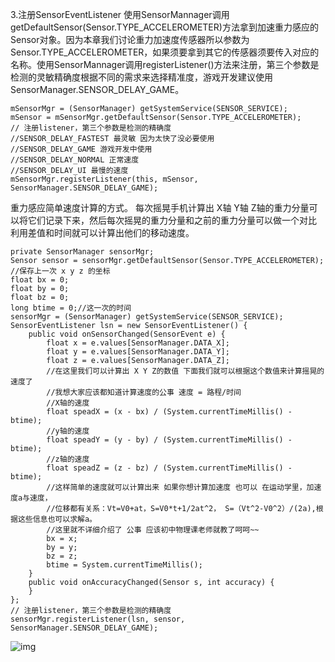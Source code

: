 3.注册SensorEventListener
使用SensorMannager调用getDefaultSensor(Sensor.TYPE_ACCELEROMETER)方法拿到加速重力感应的Sensor对象。因为本章我们讨论重力加速度传感器所以参数为Sensor.TYPE_ACCELEROMETER，如果须要拿到其它的传感器须要传入对应的名称。使用SensorMannager调用registerListener()方法来注册，第三个参数是检测的灵敏精确度根据不同的需求来选择精准度，游戏开发建议使用  SensorManager.SENSOR_DELAY_GAME。
```  
mSensorMgr = (SensorManager) getSystemService(SENSOR_SERVICE); 
mSensor = mSensorMgr.getDefaultSensor(Sensor.TYPE_ACCELEROMETER); 
// 注册listener，第三个参数是检测的精确度 
//SENSOR_DELAY_FASTEST 最灵敏 因为太快了没必要使用 
//SENSOR_DELAY_GAME 游戏开发中使用 
//SENSOR_DELAY_NORMAL 正常速度 
//SENSOR_DELAY_UI 最慢的速度 
mSensorMgr.registerListener(this, mSensor, SensorManager.SENSOR_DELAY_GAME); 
```
重力感应简单速度计算的方式。 每次摇晃手机计算出 X轴 Y轴 Z轴的重力分量可以将它们记录下来，然后每次摇晃的重力分量和之前的重力分量可以做一个对比 利用差值和时间就可以计算出他们的移动速度。
```  
private SensorManager sensorMgr; 
Sensor sensor = sensorMgr.getDefaultSensor(Sensor.TYPE_ACCELEROMETER); 
//保存上一次 x y z 的坐标 
float bx = 0; 
float by = 0; 
float bz = 0; 
long btime = 0;//这一次的时间 
sensorMgr = (SensorManager) getSystemService(SENSOR_SERVICE); 
SensorEventListener lsn = new SensorEventListener() { 
	public void onSensorChanged(SensorEvent e) { 
		float x = e.values[SensorManager.DATA_X]; 
		float y = e.values[SensorManager.DATA_Y]; 
		float z = e.values[SensorManager.DATA_Z]; 
		//在这里我们可以计算出 X Y Z的数值 下面我们就可以根据这个数值来计算摇晃的速度了 
		//我想大家应该都知道计算速度的公事 速度 = 路程/时间 
		//X轴的速度 
		float speadX = (x - bx) / (System.currentTimeMillis() - btime); 
		//y轴的速度 
		float speadY = (y - by) / (System.currentTimeMillis() - btime); 
		//z轴的速度 
		float speadZ = (z - bz) / (System.currentTimeMillis() - btime); 
		//这样简单的速度就可以计算出来 如果你想计算加速度 也可以 在运动学里，加速度a与速度， 
		//位移都有关系：Vt=V0+at，S=V0*t+1/2at^2， S=（Vt^2-V0^2）/(2a),根据这些信息也可以求解a。 
		//这里就不详细介绍了 公事 应该初中物理课老师就教了呵呵~~ 
		bx = x;
		by = y;
		bz = z;
		btime = System.currentTimeMillis();
	} 
	public void onAccuracyChanged(Sensor s, int accuracy) { 
	} 
}; 
// 注册listener，第三个参数是检测的精确度 
sensorMgr.registerListener(lsn, sensor, SensorManager.SENSOR_DELAY_GAME); 
```
![img](P)  